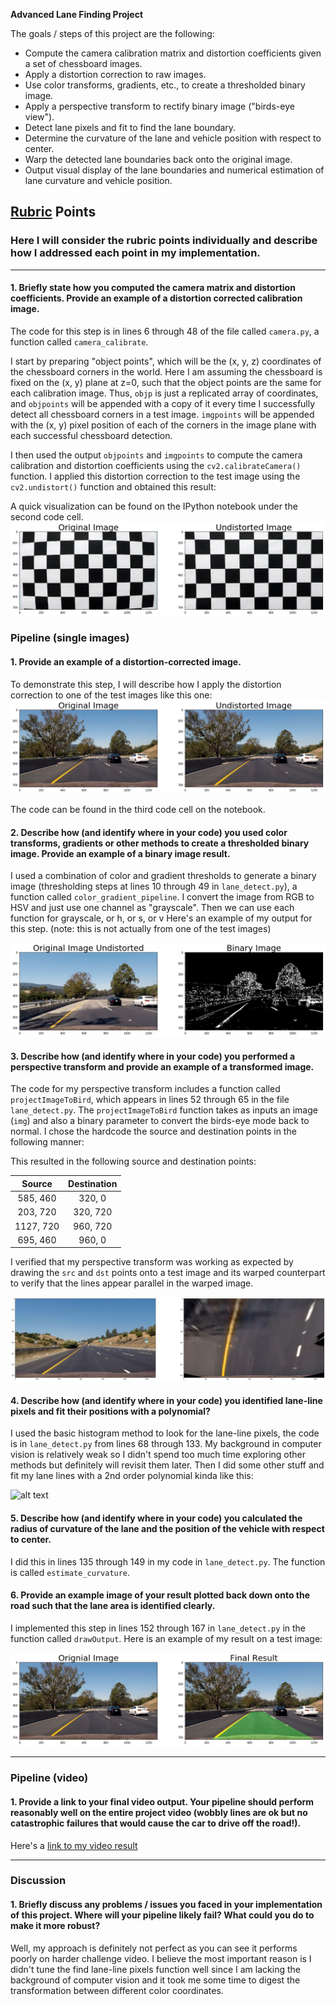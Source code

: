 **Advanced Lane Finding Project**

The goals / steps of this project are the following:

* Compute the camera calibration matrix and distortion coefficients given a set of chessboard images.
* Apply a distortion correction to raw images.
* Use color transforms, gradients, etc., to create a thresholded binary image.
* Apply a perspective transform to rectify binary image ("birds-eye view").
* Detect lane pixels and fit to find the lane boundary.
* Determine the curvature of the lane and vehicle position with respect to center.
* Warp the detected lane boundaries back onto the original image.
* Output visual display of the lane boundaries and numerical estimation of lane curvature and vehicle position.

[//]: # (Image References)

[image1]: ./examples/undistort_output.png "Undistorted"
[image2]: ./test_images/test1.jpg "Road Transformed"
[image3]: ./examples/binary_combo_example.jpg "Binary Example"
[image4]: ./examples/warped_straight_lines.jpg "Warp Example"
[image5]: ./examples/color_fit_lines.jpg "Fit Visual"
[image6]: ./examples/example_output.jpg "Output"
[video1]: ./project_video.mp4 "Video"

## [Rubric](https://review.udacity.com/#!/rubrics/571/view) Points
### Here I will consider the rubric points individually and describe how I addressed each point in my implementation.  

---
#### 1. Briefly state how you computed the camera matrix and distortion coefficients. Provide an example of a distortion corrected calibration image.

The code for this step is in lines 6 through 48 of the file called `camera.py`, a function called `camera_calibrate`.  

I start by preparing "object points", which will be the (x, y, z) coordinates of the chessboard corners in the world. Here I am assuming the chessboard is fixed on the (x, y) plane at z=0, such that the object points are the same for each calibration image.  Thus, `objp` is just a replicated array of coordinates, and `objpoints` will be appended with a copy of it every time I successfully detect all chessboard corners in a test image.  `imgpoints` will be appended with the (x, y) pixel position of each of the corners in the image plane with each successful chessboard detection.  

I then used the output `objpoints` and `imgpoints` to compute the camera calibration and distortion coefficients using the `cv2.calibrateCamera()` function.  I applied this distortion correction to the test image using the `cv2.undistort()` function and obtained this result:

A quick visualization can be found on the IPython notebook under the second code cell.
![alt text](camera_cal_output/undist_calibration1.png)


### Pipeline (single images)

#### 1. Provide an example of a distortion-corrected image.
To demonstrate this step, I will describe how I apply the distortion correction to one of the test images like this one:
![alt text](test_images_output/test1_undistort.png)

The code can be found in the third code cell on the notebook.

#### 2. Describe how (and identify where in your code) you used color transforms, gradients or other methods to create a thresholded binary image.  Provide an example of a binary image result.
I used a combination of color and gradient thresholds to generate a binary image (thresholding steps at lines 10 through 49 in `lane_detect.py`), a function called `color_gradient_pipeline`. I convert the image from RGB to HSV and just use one channel as "grayscale". Then we can use each function for grayscale, or h, or s, or v Here's an example of my output for this step.  (note: this is not actually from one of the test images)

![alt text](test_images_output/test1_binary.png)

#### 3. Describe how (and identify where in your code) you performed a perspective transform and provide an example of a transformed image.

The code for my perspective transform includes a function called `projectImageToBird`, which appears in lines 52 through 65 in the file `lane_detect.py`. The `projectImageToBird` function takes as inputs an image (`img`) and also a binary parameter to convert the birds-eye mode back to normal.  I chose the hardcode the source and destination points in the following manner:

This resulted in the following source and destination points:

| Source        | Destination   |
|:-------------:|:-------------:|
| 585, 460      | 320, 0        |
| 203, 720      | 320, 720      |
| 1127, 720     | 960, 720      |
| 695, 460      | 960, 0        |

I verified that my perspective transform was working as expected by drawing the `src` and `dst` points onto a test image and its warped counterpart to verify that the lines appear parallel in the warped image.

![alt text](test_images_output/bird_eye.png)

#### 4. Describe how (and identify where in your code) you identified lane-line pixels and fit their positions with a polynomial?

I used the basic histogram method to look for the lane-line pixels, the code is in `lane_detect.py` from lines 68 through 133. My background in computer vision is relatively weak so I didn't spend too much time exploring other methods but definitely will revisit them later.
Then I did some other stuff and fit my lane lines with a 2nd order polynomial kinda like this:

![alt text][image5]

#### 5. Describe how (and identify where in your code) you calculated the radius of curvature of the lane and the position of the vehicle with respect to center.

I did this in lines 135 through 149 in my code in `lane_detect.py`. The function is called `estimate_curvature`.

#### 6. Provide an example image of your result plotted back down onto the road such that the lane area is identified clearly.

I implemented this step in lines 152 through 167 in `lane_detect.py` in the function called `drawOutput`.  Here is an example of my result on a test image:

![alt text](test_images_output/final_output.png)

---

### Pipeline (video)

#### 1. Provide a link to your final video output.  Your pipeline should perform reasonably well on the entire project video (wobbly lines are ok but no catastrophic failures that would cause the car to drive off the road!).

Here's a [link to my video result](./project_video_output.mp4)

---

### Discussion

#### 1. Briefly discuss any problems / issues you faced in your implementation of this project.  Where will your pipeline likely fail?  What could you do to make it more robust?

Well, my approach is definitely not perfect as you can see it performs poorly on harder challenge video. I believe the most important reason is I didn't tune the find lane-line pixels function well since I am lacking the background of computer vision and it took me some time to digest the transformation between different color coordinates.
